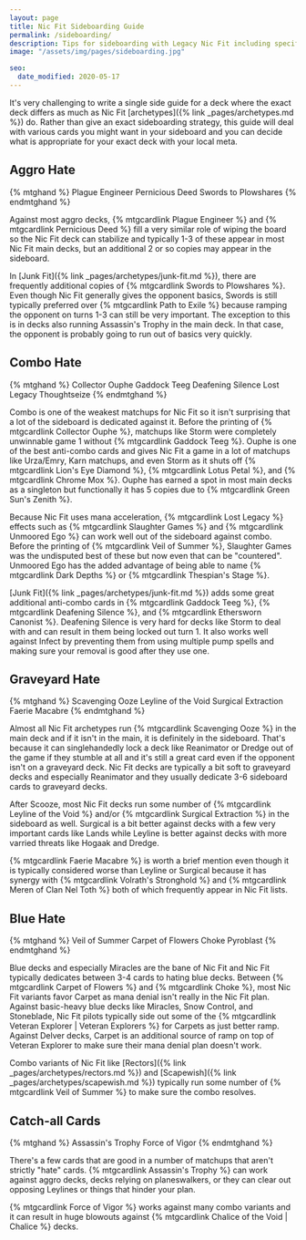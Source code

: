 ```yaml
---
layout: page
title: Nic Fit Sideboarding Guide
permalink: /sideboarding/
description: Tips for sideboarding with Legacy Nic Fit including specific hate cards and generic catch-all cards good for many matchups
image: "/assets/img/pages/sideboarding.jpg"

seo:
  date_modified: 2020-05-17
---
```


It's very challenging to write a single side guide for a deck
where the exact deck differs as much as Nic Fit [archetypes]({% link _pages/archetypes.md %}) do.
Rather than give an exact sideboarding strategy,
this guide will deal with various cards you might want in your sideboard
and you can decide what is appropriate for your exact deck with your local meta.

## Aggro Hate

{% mtghand %}
Plague Engineer
Pernicious Deed
Swords to Plowshares
{% endmtghand %}

Against most aggro decks, {% mtgcardlink Plague Engineer %} and {% mtgcardlink Pernicious Deed %}
fill a very similar role of wiping the board so the Nic Fit deck can stabilize
and typically 1-3 of these appear in most Nic Fit main decks,
but an additional 2 or so copies may appear in the sideboard.

In [Junk Fit]({% link _pages/archetypes/junk-fit.md %}), there are frequently additional copies of {% mtgcardlink Swords to Plowshares %}.
Even though Nic Fit generally gives the opponent basics, Swords is still typically preferred over {% mtgcardlink Path to Exile %}
because ramping the opponent on turns 1-3 can still be very important.
The exception to this is in decks also running Assassin's Trophy in the main deck.
In that case, the opponent is probably going to run out of basics very quickly.


## Combo Hate

{% mtghand %}
Collector Ouphe
Gaddock Teeg
Deafening Silence
Lost Legacy
Thoughtseize
{% endmtghand %}

Combo is one of the weakest matchups for Nic Fit so it isn't surprising that a lot of the sideboard is dedicated against it.
Before the printing of {% mtgcardlink Collector Ouphe %}, matchups like Storm were completely unwinnable game 1 without {% mtgcardlink Gaddock Teeg %}.
Ouphe is one of the best anti-combo cards and gives Nic Fit a game in a lot of matchups like Urza/Emry, Karn matchups, and even Storm as it shuts off {% mtgcardlink Lion's Eye Diamond %}, {% mtgcardlink Lotus Petal %}, and {% mtgcardlink Chrome Mox %}.
Ouphe has earned a spot in most main decks as a singleton but functionally it has 5 copies due to {% mtgcardlink Green Sun's Zenith %}.

Because Nic Fit uses mana acceleration, {% mtgcardlink Lost Legacy %} effects such as {% mtgcardlink Slaughter Games %}
and {% mtgcardlink Unmoored Ego %} can work well out of the sideboard against combo.
Before the printing of {% mtgcardlink Veil of Summer %}, Slaughter Games was the undisputed best of these
but now even that can be "countered".
Unmoored Ego has the added advantage of being able to name {% mtgcardlink Dark Depths %} or {% mtgcardlink Thespian's Stage %}.

[Junk Fit]({% link _pages/archetypes/junk-fit.md %}) adds some great additional anti-combo cards in
{% mtgcardlink Gaddock Teeg %}, {% mtgcardlink Deafening Silence %}, and {% mtgcardlink Ethersworn Canonist %}.
Deafening Silence is very hard for decks like Storm to deal with and can result in them being locked out turn 1.
It also works well against Infect by preventing them from using multiple pump spells and making sure your removal is good after they use one.

## Graveyard Hate

{% mtghand %}
Scavenging Ooze
Leyline of the Void
Surgical Extraction
Faerie Macabre
{% endmtghand %}

Almost all Nic Fit archetypes run {% mtgcardlink Scavenging Ooze %} in the main deck
and if it isn't in the main, it is definitely in the sideboard. 
That's because it can singlehandedly lock a deck like Reanimator or Dredge out of the game
if they stumble at all and it's still a great card even if the opponent isn't on a graveyard deck.
Nic Fit decks are typically a bit soft to graveyard decks and especially Reanimator
and they usually dedicate 3-6 sideboard cards to graveyard decks.

After Scooze, most Nic Fit decks run some number of {% mtgcardlink Leyline of the Void %}
and/or {% mtgcardlink Surgical Extraction %} in the sideboard as well.
Surgical is a bit better against decks with a few very important cards like Lands
while Leyline is better against decks with more varried threats like Hogaak and Dredge.

{% mtgcardlink Faerie Macabre %} is worth a brief mention even though it is typically considered worse
than Leyline or Surgical because it has synergy with
{% mtgcardlink Volrath's Stronghold %} and {% mtgcardlink Meren of Clan Nel Toth %} both of which
frequently appear in Nic Fit lists.

## Blue Hate

{% mtghand %}
Veil of Summer
Carpet of Flowers
Choke
Pyroblast
{% endmtghand %}

Blue decks and especially Miracles are the bane of Nic Fit and Nic Fit typically dedicates between 3-4 cards to hating blue decks.
Between {% mtgcardlink Carpet of Flowers %} and {% mtgcardlink Choke %}, most Nic Fit variants favor Carpet
as mana denial isn't really in the Nic Fit plan.
Against basic-heavy blue decks like Miracles, Snow Control, and Stoneblade, Nic Fit pilots typically side out
some of the {% mtgcardlink Veteran Explorer | Veteran Explorers %} for Carpets as just better ramp. 
Against Delver decks, Carpet is an additional source of ramp on top of Veteran Explorer to make sure their mana denial plan doesn't work.

Combo variants of Nic Fit like [Rectors]({% link _pages/archetypes/rectors.md %})
and [Scapewish]({% link _pages/archetypes/scapewish.md %}) typically run some number of {% mtgcardlink Veil of Summer %}
to make sure the combo resolves.

## Catch-all Cards

{% mtghand %}
Assassin's Trophy
Force of Vigor
{% endmtghand %}

There's a few cards that are good in a number of matchups that aren't strictly "hate" cards.
{% mtgcardlink Assassin's Trophy %} can work against aggro decks, decks relying on planeswalkers,
or they can clear out opposing Leylines or things that hinder your plan.

{% mtgcardlink Force of Vigor %} works against many combo variants and it can result in huge blowouts
against {% mtgcardlink Chalice of the Void | Chalice %} decks.
